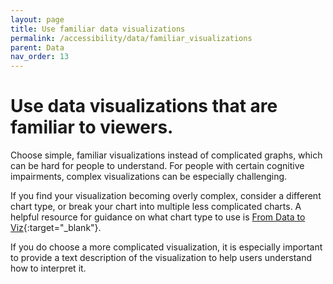 ```yaml
---
layout: page
title: Use familiar data visualizations 
permalink: /accessibility/data/familiar_visualizations
parent: Data
nav_order: 13
---
```


# Use data visualizations that are familiar to viewers. 

Choose simple, familiar visualizations instead of complicated graphs, which can be hard for people to understand. For people with certain cognitive impairments, complex visualizations can be especially challenging. 

If you find your visualization becoming overly complex, consider a different chart type, or break your chart into multiple less complicated charts. A helpful resource for guidance on what chart type to use is [From Data to Viz](https://www.data-to-viz.com/){:target="_blank"}. 

If you do choose a more complicated visualization, it is especially important to provide a text description of the visualization to help users understand how to interpret it. 
